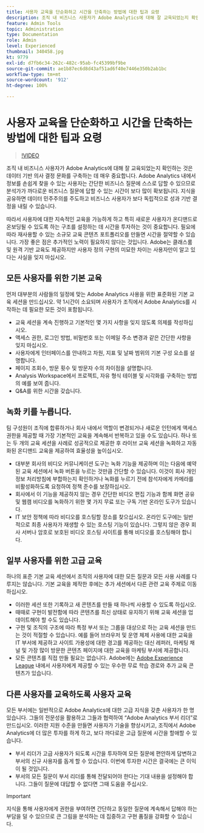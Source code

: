 ```yaml
---
title: 사용자 교육을 단순화하고 시간을 단축하는 방법에 대한 팁과 요령
description: 조직 내 비즈니스 사용자가 Adobe Analytics에 대해 잘 교육되었는지 확인하는 것은 데이터 기반 의사 결정 문화를 구축하는 데 매우 중요합니다. Adobe Analytics 내에서 정보를 손쉽게 찾을 수 있는 사용자는 간단한 비즈니스 질문에 스스로 답할 수 있으므로 분석가가 까다로운 비즈니스 질문에 답할 수 있는 시간이 보다 많이 확보됩니다. 지식을 공유하면 데이터 민주주의를 주도하고 비즈니스 사용자가 보다 독립적으로 성과 기반 결정을 내릴 수 있습니다.
feature: Admin Tools
topic: Administration
type: Documentation
role: Admin
level: Experienced
thumbnail: 340458.jpg
kt: 9779
exl-id: d7fb6c34-262c-482c-95ab-fc45399bf9be
source-git-commit: ae1b87ec6d8d43af51ad6f40e7446e350b2ab1bc
workflow-type: tm+mt
source-wordcount: '912'
ht-degree: 100%

---
```


# 사용자 교육을 단순화하고 시간을 단축하는 방법에 대한 팁과 요령

>[!VIDEO](https://video.tv.adobe.com/v/340458/?quality=12&learn=on)

조직 내 비즈니스 사용자가 Adobe Analytics에 대해 잘 교육되었는지 확인하는 것은 데이터 기반 의사 결정 문화를 구축하는 데 매우 중요합니다. Adobe Analytics 내에서 정보를 손쉽게 찾을 수 있는 사용자는 간단한 비즈니스 질문에 스스로 답할 수 있으므로 분석가가 까다로운 비즈니스 질문에 답할 수 있는 시간이 보다 많이 확보됩니다. 지식을 공유하면 데이터 민주주의를 주도하고 비즈니스 사용자가 보다 독립적으로 성과 기반 결정을 내릴 수 있습니다.

따라서 사용자에 대한 지속적인 교육을 가능하게 하고 특히 새로운 사용자가 온디맨드로 온보딩될 수 있도록 하는 구조를 설정하는 데 시간을 투자하는 것이 중요합니다. 필요에 따라 재사용할 수 있는 소규모 교육 콘텐츠 포트폴리오를 만들면 시간을 절약할 수 있습니다. 가장 좋은 점은 추가적인 노력이 필요하지 않다는 것입니다. Adobe는 클래스룸 및 원격 기반 교육도 제공하지만 사용자 정의 구현의 미묘한 차이는 사용자만이 알고 있다는 사실을 잊지 마십시오.


## 모든 사용자를 위한 기본 교육

먼저 대부분의 사람들의 일정에 맞는 Adobe Analytics 사용을 위한 표준화된 기본 교육 세션을 만드십시오. 약 1시간이 소요되며 사용자가 조직에서 Adobe Analytics를 시작하는 데 필요한 모든 것이 포함됩니다.

* 교육 세션을 계속 진행하고 기본적인 몇 가지 사항을 잊지 않도록 의제를 작성하십시오.
* 액세스 권한, 로그인 방법, 비밀번호 또는 이메일 주소 변경과 같은 간단한 사항을 잊지 마십시오.
* 사용자에게 인터페이스를 안내하고 차원, 지표 및 날짜 범위의 기본 구성 요소를 설명합니다.
* 페이지 조회수, 방문 횟수 및 방문자 수의 차이점을 설명합니다.
* Analysis Workspace에서 프로젝트, 자유 형식 테이블 및 시각화를 구축하는 방법의 예를 보여 줍니다.
* Q&amp;A를 위한 시간을 갖습니다.

## 녹화 키를 누릅니다.

팀 구성원이 조직에 합류하거나 회사 내에서 역할이 변경되거나 새로운 인턴에게 액세스 권한을 제공할 때 가장 기본적인 교육을 계속해서 반복하고 있을 수도 있습니다. 하나 또는 두 개의 교육 세션을 사례로 성공적으로 제공한 후 라이브 교육 세션을 녹화하고 자동화된 온디맨드 교육을 제공하여 효율성을 높이십시오.

* 대부분 회사의 비디오 커뮤니케이션 도구는 녹화 기능을 제공하며 이는 다음에 예약된 교육 세션에서 녹화 버튼을 누르는 것만큼 간단할 수 있습니다. 이것이 회사 개인정보 처리방침에 부합하는지 확인하거나 녹화를 누르기 전에 참석자에게 카메라를 비활성화하도록 요청하여 정책 준수를 보장하십시오.
* 회사에서 이 기능을 제공하지 않는 경우 간단한 비디오 편집 기능과 함께 화면 공유 및 웹캠 비디오를 녹화하기 위한 몇 가지 무료 또는 구독 기반 온라인 도구가 있습니다.
* IT 보안 정책에 따라 비디오를 호스팅할 장소를 찾으십시오. 온라인 도구에는 일반적으로 최종 사용자가 재생할 수 있는 호스팅 기능이 있습니다. 그렇지 않은 경우 회사 서버나 암호로 보호된 비디오 호스팅 사이트를 통해 비디오를 호스팅해야 합니다.

## 일부 사용자를 위한 고급 교육

하나의 표준 기본 교육 세션에서 조직의 사용자에 대한 모든 질문과 모든 사용 사례를 다루지는 않습니다. 기본 교육을 제작한 후에는 추가 세션에서 다른 관련 교육 주제로 이동하십시오.

* 이러한 세션 또한 기록하고 새 콘텐츠를 만들 때 하나씩 사용할 수 있도록 하십시오.
* 때때로 구현이 발전함에 따라 콘텐츠를 최신 상태로 유지하기 위해 교육 세션을 업데이트해야 할 수도 있습니다.
* 구현 및 조직의 구조에 따라 특정 부서 또는 그룹을 대상으로 하는 교육 세션을 만드는 것이 적절할 수 있습니다. 예를 들어 브라우저 및 운영 체제 사용에 대한 교육을 IT 부서에 제공하고 사이트 가용성에 대한 경고를 제공하는 대신 레퍼러, 마케팅 채널 및 가장 많이 방문한 콘텐츠 페이지에 대한 교육을 마케팅 부서에 제공합니다.
* 모든 콘텐츠를 직접 만들 필요는 없습니다. Adobe에는 [Adobe Experience League](https://experienceleague.adobe.com/docs/analytics.html?lang=ko) 내에서 사용자에게 제공할 수 있는 우수한 무료 학습 경로와 추가 교육 콘텐츠가 있습니다.



## 다른 사용자를 교육하도록 사용자 교육

모든 부서에는 일반적으로 Adobe Analytics에 대한 고급 지식을 갖춘 사용자가 한 명 있습니다. 그들의 전문성을 활용하고 그들과 협력하여 “Adobe Analytics 부서 리더”로 만드십시오. 이러한 지원 수준을 만들면 사용자가 기술을 향상시키고, 조직에서 Adobe Analytics에 더 많은 투자를 하게 하고, 보다 까다로운 고급 질문에 시간을 할애할 수 있습니다.

* 부서 리더가 고급 사용자가 되도록 시간을 투자하여 모든 질문에 편안하게 답변하고 부서의 신규 사용자를 돕게 할 수 있습니다. 이번에 투자한 시간은 결국에는 큰 이익이 될 것입니다.
* 부서의 모든 질문이 부서 리더를 통해 전달되어야 한다는 기대 내용을 설정해야 합니다. 그들이 질문에 대답할 수 없다면 그때 도움을 주십시오.

>[!IMPORTANT]
>
>지식을 통해 사용자에게 권한을 부여하면 간단하고 동일한 질문에 계속해서 답해야 하는 부담을 덜 수 있으므로 큰 그림을 분석하는 데 집중하고 구현 품질을 강화할 수 있습니다.
